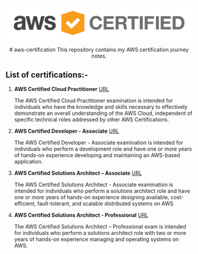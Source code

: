 <p align="center">
    <img src="/assets/aws-logo.jpg" alt="AWS Certification">
</p>
<p align="center">
# aws-certification
This repository contains my AWS certification journey notes.
</p>

## List of certifications:-


1. **AWS Certified Cloud Practitioner** [URL](https://aws.amazon.com/certification/certified-cloud-practitioner/?ch=cta&cta=header&p=2)

    The AWS Certified Cloud Practitioner examination is intended for individuals who have the knowledge and skills necessary to effectively demonstrate an overall understanding of the AWS Cloud, independent of specific technical roles addressed by other AWS Certifications.

2. **AWS Certified Developer - Associate** [URL](https://aws.amazon.com/certification/certified-developer-associate/?ch=sec&sec=rmg&d=1&refid=ps_a134p000003yhlxaaq&trkcampaign=acq_paid_search_brand)

    The AWS Certified Developer - Associate examination is intended for individuals who perform a development role and have one or more years of hands-on experience developing and maintaining an AWS-based application.

3. **AWS Certified Solutions Architect – Associate** [URL](https://aws.amazon.com/certification/certified-solutions-architect-associate/?ch=sec&sec=rmg&d=1)

    The AWS Certified Solutions Architect - Associate examination is intended for individuals who perform a solutions architect role and have one or more years of hands-on experience designing available, cost-efficient, fault-tolerant, and scalable distributed systems on AWS

4. **AWS Certified Solutions Architect - Professional** [URL](https://aws.amazon.com/certification/certified-solutions-architect-professional/?ch=sec&sec=rmg&d=1)

    The AWS Certified Solutions Architect – Professional exam is intended for individuals who perform a solutions architect role with two or more years of hands-on experience managing and operating systems on AWS.
